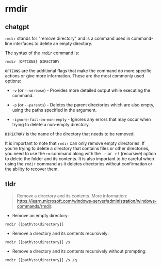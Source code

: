 # rmdir 
## chatgpt 
`rmdir` stands for "remove directory" and is a command used in command-line interfaces to delete an empty directory. 

The syntax of the `rmdir` command is:

```
rmdir [OPTIONS] DIRECTORY
```

`OPTIONS` are the additional flags that make the command do more specific actions or give more information. These are the most commonly used options:

- `-v` (or `--verbose`) - Provides more detailed output while executing the command.

- `-p` (or `--parents`) - Deletes the parent directories which are also empty, using the paths specified in the argument.

- `-ignore-fail-on-non-empty` - Ignores any errors that may occur when trying to delete a non-empty directory.

`DIRECTORY` is the name of the directory that needs to be removed.

It is important to note that `rmdir` can only remove empty directories. If you're trying to delete a directory that contains files or other directories, you need to use the `rm` command along with the `-r` or `-rf` (recursive) option to delete the folder and its contents. It is also important to be careful when using the `rmdir` command as it deletes directories without confirmation or the ability to recover them. 

## tldr 
 
> Remove a directory and its contents.
> More information: <https://learn.microsoft.com/windows-server/administration/windows-commands/rmdir>.

- Remove an empty directory:

`rmdir {{path\to\directory}}`

- Remove a directory and its contents recursively:

`rmdir {{path\to\directory}} /s`

- Remove a directory and its contents recursively without prompting:

`rmdir {{path\to\directory}} /s /q`
